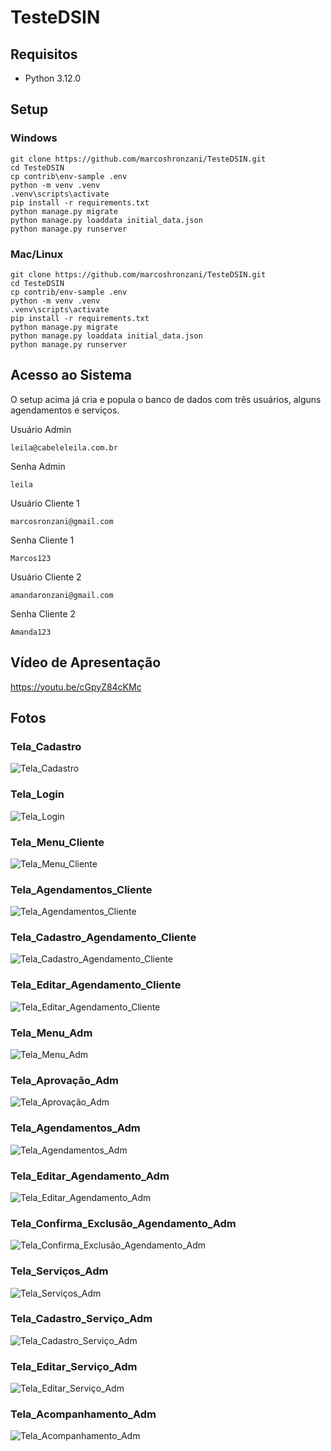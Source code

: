 # TesteDSIN

## Requisitos
- Python 3.12.0

## Setup
### Windows
``` 
git clone https://github.com/marcoshronzani/TesteDSIN.git
cd TesteDSIN
cp contrib\env-sample .env
python -m venv .venv
.venv\scripts\activate
pip install -r requirements.txt
python manage.py migrate
python manage.py loaddata initial_data.json
python manage.py runserver
```
### Mac/Linux
``` 
git clone https://github.com/marcoshronzani/TesteDSIN.git
cd TesteDSIN
cp contrib/env-sample .env
python -m venv .venv
.venv\scripts\activate
pip install -r requirements.txt
python manage.py migrate
python manage.py loaddata initial_data.json
python manage.py runserver
```
## Acesso ao Sistema

O setup acima já cria e popula o banco de dados com três usuários, alguns agendamentos e serviços.

Usuário Admin
````
leila@cabeleleila.com.br
````
Senha Admin
````
leila
````

Usuário Cliente 1
````
marcosronzani@gmail.com
````
Senha Cliente 1
````
Marcos123
````

Usuário Cliente 2
````
amandaronzani@gmail.com
````
Senha Cliente 2
````
Amanda123
````

## Vídeo de Apresentação
https://youtu.be/cGpyZ84cKMc

## Fotos
### Tela_Cadastro
![Tela_Cadastro](./FOTOS_SISTEMA/01-Tela_Cadastro.png "Tela_Cadastro")

### Tela_Login
![Tela_Login](./FOTOS_SISTEMA/02-Tela_Login.png "Tela_Login")

### Tela_Menu_Cliente
![Tela_Menu_Cliente](./FOTOS_SISTEMA/03-Tela_Menu_Cliente.png "Tela_Menu_Cliente")

### Tela_Agendamentos_Cliente
![Tela_Agendamentos_Cliente](./FOTOS_SISTEMA/04-Tela_Agendamentos_Cliente.png "Tela_Agendamentos_Cliente")

### Tela_Cadastro_Agendamento_Cliente
![Tela_Cadastro_Agendamento_Cliente](./FOTOS_SISTEMA/05-Tela_Cadastro_Agendamento_Cliente.png "Tela_Cadastro_Agendamento_Cliente")

### Tela_Editar_Agendamento_Cliente
![Tela_Editar_Agendamento_Cliente](./FOTOS_SISTEMA/06-Tela_Editar_Agendamento_Cliente.png "Tela_Editar_Agendamento_Cliente")

### Tela_Menu_Adm
![Tela_Menu_Adm](./FOTOS_SISTEMA/10-Tela_Menu_Adm.png "Tela_Menu_Adm")

### Tela_Aprovação_Adm
![Tela_Aprovação_Adm](./FOTOS_SISTEMA/11-Tela_Aprovação_Adm.png "Tela_Aprovação_Adm")

### Tela_Agendamentos_Adm
![Tela_Agendamentos_Adm](./FOTOS_SISTEMA/12-Tela_Agendamentos_Adm.png "Tela_Agendamentos_Adm")

### Tela_Editar_Agendamento_Adm
![Tela_Editar_Agendamento_Adm](./FOTOS_SISTEMA/13-Tela_Editar_Agendamento_Adm.png "Tela_Editar_Agendamento_Adm")

### Tela_Confirma_Exclusão_Agendamento_Adm
![Tela_Confirma_Exclusão_Agendamento_Adm](./FOTOS_SISTEMA/14-Tela_Confirma_Exclusão_Agendamento_Adm.png "Tela_Confirma_Exclusão_Agendamento_Adm")

### Tela_Serviços_Adm
![Tela_Serviços_Adm](./FOTOS_SISTEMA/15-Tela_Serviços_Adm.png "Tela_Serviços_Adm")

### Tela_Cadastro_Serviço_Adm
![Tela_Cadastro_Serviço_Adm](./FOTOS_SISTEMA/16-Tela_Cadastro_Serviço_Adm.png "Tela_Cadastro_Serviço_Adm")

### Tela_Editar_Serviço_Adm
![Tela_Editar_Serviço_Adm](./FOTOS_SISTEMA/17-Tela_Editar_Serviço_Adm.png "Tela_Editar_Serviço_Adm")

### Tela_Acompanhamento_Adm
![Tela_Acompanhamento_Adm](./FOTOS_SISTEMA/18-Tela_Acompanhamento_Adm.png "Tela_Acompanhamento_Adm")
